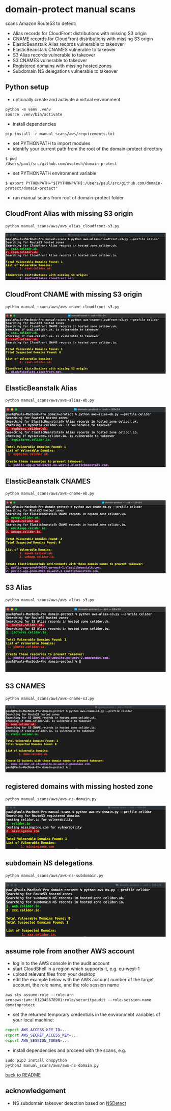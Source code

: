 # domain-protect manual scans
scans Amazon Route53 to detect:
* Alias records for CloudFront distributions with missing S3 origin
* CNAME records for CloudFront distributions with missing S3 origin
* ElasticBeanstalk Alias records vulnerable to takeover
* ElasticBeanstalk CNAMES vulnerable to takeover
* S3 Alias records vulnerable to takeover
* S3 CNAMES vulnerable to takeover
* Registered domains with missing hosted zones
* Subdomain NS delegations vulnerable to takeover

## Python setup
* optionally create and activate a virtual environment
```
python -m venv .venv
source .venv/bin/activate
```
* install dependencies
```
pip install -r manual_scans/aws/requirements.txt
```
* set PYTHONPATH to import modules
* identify your current path from the root of the domain-protect directory
```
$ pwd
/Users/paul/src/github.com/ovotech/domain-protect
```
* set PYTHONPATH environment variable
```
$ export PYTHONPATH="${PYTHONPATH}:/Users/paul/src/github.com/domain-protect/domain-protect"
```
* run manual scans from root of domain-protect folder

## CloudFront Alias with missing S3 origin


```
python manual_scans/aws/aws_alias_cloudfront-s3.py
```

![Alt text](images/aws-cloudfront-s3-alias.png?raw=true "CloudFront Alias with missing S3 origin")

## CloudFront CNAME with missing S3 origin

```
python manual_scans/aws/aws-cname-cloudfront-s3.py
```

![Alt text](images/aws-cloudfront-s3-cname.png?raw=true "CloudFront CNAME with missing S3 origin")

## ElasticBeanstalk Alias

```
python manual_scans/aws/aws-alias-eb.py
```

![Alt text](images/aws-eb-alias.png?raw=true "Detect vulnerable S3 Aliases")

## ElasticBeanstalk CNAMES

```
python manual_scans/aws/aws-cname-eb.py
```

![Alt text](images/aws-eb-cnames.png?raw=true "Detect vulnerable ElasticBeanstalk CNAMEs")

## S3 Alias

```
python manual_scans/aws/aws_alias_s3.py
```

![Alt text](images/aws-s3-alias.png?raw=true "Detect vulnerable S3 Aliases")

## S3 CNAMES

```
python manual_scans/aws/aws-cname-s3.py
```

![Alt text](images/aws-s3-cnames.png?raw=true "Detect vulnerable S3 CNAMEs")

## registered domains with missing hosted zone

```
python manual_scans/aws/aws-ns-domain.py
```

![Alt text](images/aws-ns-domain.png?raw=true "Detect vulnerable subdomains")

## subdomain NS delegations

```
python manual_scans/aws/aws-ns-subdomain.py
```

![Alt text](images/aws-ns-subdomain.png?raw=true "Detect vulnerable subdomains")

## assume role from another AWS account
* log in to the AWS console in the audit account
* start CloudShell in a region which supports it, e.g. eu-west-1
* upload relevant files from your desktop
* edit the example below with the AWS account number of the target account, the role name, and the role session name
```
aws sts assume-role --role-arn arn:aws:iam::012345678901:role/securityaudit --role-session-name domainprotect
```
* set the returned temporary credentials in the environmebt variables of your local machine:

```bash
export AWS_ACCESS_KEY_ID=...
export AWS_SECRET_ACCESS_KEY=...
export AWS_SESSION_TOKEN=...
```

* install dependencies and proceed with the scans, e.g.
```
sudo pip3 install dnspython
python3 manual_scans/aws/aws-ns-domain.py
```

[back to README](../../README.md)

## acknowledgement
* NS subdomain takeover detection based on [NSDetect](https://github.com/shivsahni/NSDetect)
